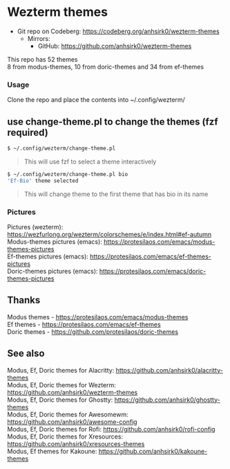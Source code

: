 # Wezterm themes

+ Git repo on Codeberg: <https://codeberg.org/anhsirk0/wezterm-themes>
  - Mirrors:
    + GitHub: <https://github.com/anhsirk0/wezterm-themes>


This repo has 52 themes  
8 from modus-themes, 10 from doric-themes and 34 from ef-themes  

### Usage
Clone the repo and place the contents into ~/.config/wezterm/  

## use change-theme.pl to change the themes (fzf required)
```bash
$ ~/.config/wezterm/change-theme.pl 
```
> This will use fzf to select a theme interactively
```bash
$ ~/.config/wezterm/change-theme.pl bio
'Ef-Bio' theme selected
```
> This will change theme to the first theme that has bio in its name

### Pictures
Pictures (wezterm): https://wezfurlong.org/wezterm/colorschemes/e/index.html#ef-autumn  
Modus-themes pictures (emacs): https://protesilaos.com/emacs/modus-themes-pictures  
Ef-themes pictures (emacs): https://protesilaos.com/emacs/ef-themes-pictures  
Doric-themes pictures (emacs): https://protesilaos.com/emacs/doric-themes-pictures  

## Thanks
Modus themes - https://protesilaos.com/emacs/modus-themes  
Ef themes - https://protesilaos.com/emacs/ef-themes  
Doric themes - https://github.com/protesilaos/doric-themes  

## See also
Modus, Ef, Doric themes for Alacritty: https://github.com/anhsirk0/alacritty-themes  
Modus, Ef, Doric themes for Wezterm: https://github.com/anhsirk0/wezterm-themes  
Modus, Ef, Doric themes for Ghostty: https://github.com/anhsirk0/ghostty-themes  
Modus, Ef, Doric themes for Awesomewm: https://github.com/anhsirk0/awesome-config  
Modus, Ef, Doric themes for Rofi: https://github.com/anhsirk0/rofi-config  
Modus, Ef, Doric themes for Xresources: https://github.com/anhsirk0/xresources-themes  
Modus, Ef themes for Kakoune: https://github.com/anhsirk0/kakoune-themes  
